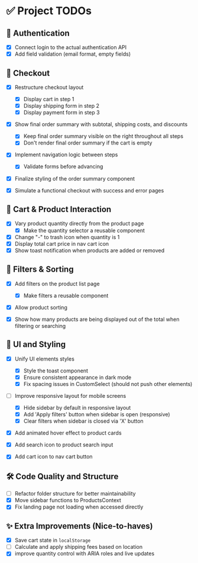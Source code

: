 # ✅ Project TODOs

## 🔐 Authentication
- [x] Connect login to the actual authentication API  
- [x] Add field validation (email format, empty fields)  

## 🛒 Checkout
- [x] Restructure checkout layout  
  - [x] Display cart in step 1  
  - [x] Display shipping form in step 2  
  - [x] Display payment form in step 3  
- [x] Show final order summary with subtotal, shipping costs, and discounts  
  - [x] Keep final order summary visible on the right throughout all steps  
  - [x] Don't render final order summary if the cart is empty 
- [x] Implement navigation logic between steps  
  - [x] Validate forms before advancing  
- [x] Finalize styling of the order summary component  
- [x] Simulate a functional checkout with success and error pages  


## 🛒 Cart & Product Interaction
- [x] Vary product quantity directly from the product page  
  - [x] Make the quantity selector a reusable component  
- [x] Change "-" to trash icon when quantity is 1  
- [x] Display total cart price in nav cart icon  
- [x] Show toast notification when products are added or removed  

## 🧩 Filters & Sorting
- [x] Add filters on the product list page  
  - [x] Make filters a reusable component  
- [x] Allow product sorting  
- [x] Show how many products are being displayed out of the total when filtering or searching  



## 🎨 UI and Styling
- [x] Unify UI elements styles
  - [x] Style the toast component  
  - [x] Ensure consistent appearance in dark mode
  - [x] Fix spacing issues in CustomSelect (should not push other elements)  
- [ ] Improve responsive layout for mobile screens
  - [x] Hide sidebar by default in responsive layout
  - [x] Add 'Apply filters' button when sidebar is open (responsive)
  - [x] Clear filters when sidebar is closed via 'X' button   
- [x] Add animated hover effect to product cards  
- [x] Add search icon to product search input  
- [x] Add cart icon to nav cart button  


## 🛠️ Code Quality and Structure
- [ ] Refactor folder structure for better maintainability  
- [x] Move sidebar functions to ProductsContext 
- [x] Fix landing page not loading when accessed directly

## ✨ Extra Improvements (Nice-to-haves)
- [x] Save cart state in `localStorage`  
- [ ] Calculate and apply shipping fees based on location
- [x] improve quantity control with ARIA roles and live updates
